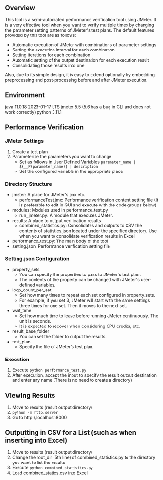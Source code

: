 ## Overview
This tool is a semi-automated performance verification tool using JMeter.
It is a very effective tool when you want to verify multiple times by changing the parameter setting patterns of JMeter's test plans.
The default features provided by this tool are as follows:
- Automatic execution of JMeter with combinations of parameter settings
- Setting the execution interval for each combination
- Setting iterations for each combination
- Automatic setting of the output destination for each execution result
- Consolidating those results into one

Also, due to its simple design, it is easy to extend optionally by embedding preprocessing and post-processing before and after JMeter execution.

## Environment
java 11.0.18 2023-01-17 LTS
jmeter 5.5 (5.6 has a bug in CLI and does not work correctly)
python 3.11.1

## Performance Verification
### JMeter Settings
1. Create a test plan
2. Parameterize the parameters you want to change
   - Set as follows in User Defined Variables
   `parameter_name | ${__P(parameter_name)} | description`
   - Set the configured variable in the appropriate place
### Directory Structure
- jmeter: A place for JMeter's jmx etc.
   - performanceTest.jmx: Performance verification content setting file (It is preferable to edit in GUI and execute with the code groups below)
- modules: Modules used in performance_test.py
   - run_jmeter.py: A module that executes JMeter.
- results: A place to output verification results
   - combined_statistics.py: Consolidates and outputs to CSV the contents of statistics.json located under the specified directory. Use when you want to consolidate verification results in Excel
- performance_test.py: The main body of the tool
- setting.json: Performance verification setting file

### Setting.json Configuration
- property_sets
   - You can specify the properties to pass to JMeter's test plan.
   - The contents of the property can be changed with JMeter's user-defined variables.
- loop_count_per_set
   - Set how many times to repeat each set configured in property_sets.
   - For example, if you set 3, JMeter will start with the same settings three times for one set. Then it moves to the next set.
- wait_time
   - Set how much time to leave before running JMeter continuously. The unit is seconds.
   - It is expected to recover when considering CPU credits, etc.
- result_base_folder
   - You can set the folder to output the results.
- test_plan
   - Specify the file of JMeter's test plan.

### Execution
1. Execute `python performance_test.py`
2. After execution, accept the input to specify the result output destination and enter any name
   (There is no need to create a directory)

## Viewing Results
1. Move to results (result output directory)
2. `python -m http.server`
3. Go to http://localhost:8000

## Outputting in CSV for a List (such as when inserting into Excel)
1. Move to results (result output directory)
2. Change the root_dir (5th line) of combined_statistics.py to the directory you want to list the results
3. Execute `python combined_statistics.py`
4. Load combined_statics.csv into Excel
